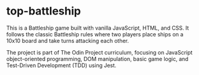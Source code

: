 # top-battleship

This is a Battleship game built with vanilla JavaScript, HTML, and CSS.
It follows the classic Battleship rules where two players place ships on a 10x10 board and take turns attacking each other.

The project is part of The Odin Project curriculum, focusing on JavaScript object-oriented programming, DOM manipulation, basic game logic, and Test-Driven Development (TDD) using Jest.